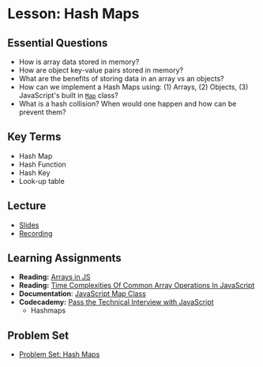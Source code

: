 # Lesson: Hash Maps

## Essential Questions

- How is array data stored in memory?
- How are object key-value pairs stored in memory?
- What are the benefits of storing data in an array vs an objects?
- How can we implement a Hash Maps using: (1) Arrays, (2) Objects, (3) JavaScript's built in [`Map`](https://developer.mozilla.org/en-US/docs/Web/JavaScript/Reference/Global_Objects/Map) class?
- What is a hash collision? When would one happen and how can be prevent them?

## Key Terms

- Hash Map
- Hash Function
- Hash Key
- Look-up table

## Lecture

- [Slides](https://docs.google.com/presentation/d/1FyIMw-qcg_uBIAmG9Yxu9Hs1jY2ft-atP-ZEYh5hoG0/edit?usp=sharing)
- [Recording](https://us02web.zoom.us/rec/share/x053q_kZMV9N-XQJ-6mMhvsEmGvNGkSVpgQT_UMgrz95_VgARW5uFDLitVUc9aMb.FV76_yaCZ626WkXK)

## Learning Assignments

- **Reading:** [Arrays in JS](https://medium.com/dev-genius/arrays-and-array-in-javascript-345b4f87a232)
- **Reading:** [Time Complexities Of Common Array Operations In JavaScript](https://medium.com/@ashfaqueahsan61/time-complexities-of-common-array-operations-in-javascript-c11a6a65a168)
- **Documentation**: [JavaScript Map Class](https://developer.mozilla.org/en-US/docs/Web/JavaScript/Reference/Global_Objects/Map)
- **Codecademy:** [Pass the Technical Interview with JavaScript](https://www.codecademy.com/learn/paths/pass-the-technical-interview-with-javascript)
  - Hashmaps

## Problem Set

- [Problem Set: Hash Maps](https://classroom.github.com/a/fc4xvIuE)
